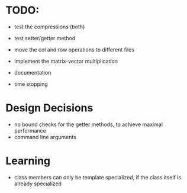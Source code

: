 # TODO:
- test the compressions (both)
- test setter/getter method
- move the col and row operations to different files
- implement the matrix-vector multiplication

- documentation
- time stopping


# Design Decisions
- no bound checks for the getter methods, to achieve maximal performance
- command line arguments

# Learning
- class members can only be template specialized, if the class itself is already specialized